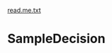 [read.me.txt](https://github.com/tsaxena20/SampleDecision/files/7036272/read.me.txt)
# SampleDecision
